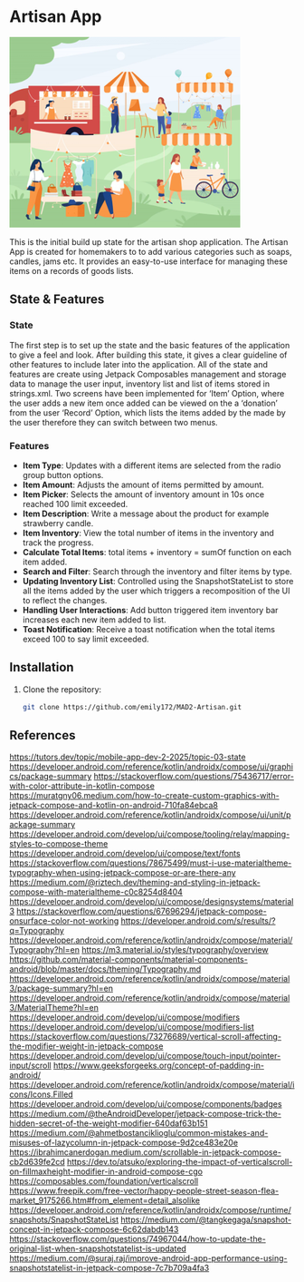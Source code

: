 # Artisan App

![img.png](img.png)

This is the initial build up state for the artisan shop application.
The Artisan App is created for homemakers to to add various categories such as soaps, candles, jams etc.
It provides an easy-to-use interface for managing these items on a records of goods lists.


## State & Features

### State
The first step is to set up the state and the basic features of the application to give a feel and look.
After building this state, it gives a clear guideline of other features to include later into the application.
All of the state and features are create using Jetpack Composables management and storage data to manage the user input, inventory list and list of items stored in strings.xml.
Two screens have been implemented for ‘Item’ Option, where the user adds a new item once added can be viewed on the  a ‘donation’ from the user
‘Record’ Option, which lists the items added by the made by the user therefore they can switch between two menus.

### Features
- **Item Type**: Updates with a different items are selected from the radio group button options.
- **Item Amount**: Adjusts the amount of items permitted by amount.
- **Item Picker**: Selects the amount of inventory amount in 10s once reached 100 limit exceeded.
- **Item Description**: Write a message about the product for example strawberry candle.
- **Item Inventory**: View the total number of items in the inventory and track the progress.
- **Calculate Total Items**: total items + inventory = sumOf function on each item added.
- **Search and Filter**: Search through the inventory and filter items by type.
- **Updating Inventory List**: Controlled using the SnapshotStateList to store all the items added by the user which triggers a recomposition of the UI to reflect the changes.
- **Handling User Interactions**: Add button triggered item inventory bar increases each new item added to list.
- **Toast Notification**: Receive a toast notification when the total items exceed 100 to say limit exceeded.


## Installation

1. Clone the repository:
   ```sh
   git clone https://github.com/emily172/MAD2-Artisan.git


## References
https://tutors.dev/topic/mobile-app-dev-2-2025/topic-03-state
https://developer.android.com/reference/kotlin/androidx/compose/ui/graphics/package-summary
https://stackoverflow.com/questions/75436717/error-with-color-attribute-in-kotlin-compose
https://muratgny06.medium.com/how-to-create-custom-graphics-with-jetpack-compose-and-kotlin-on-android-710fa84ebca8
https://developer.android.com/reference/kotlin/androidx/compose/ui/unit/package-summary
https://developer.android.com/develop/ui/compose/tooling/relay/mapping-styles-to-compose-theme
https://developer.android.com/develop/ui/compose/text/fonts
https://stackoverflow.com/questions/78675499/must-i-use-materialtheme-typography-when-using-jetpack-compose-or-are-there-any
https://medium.com/@riztech.dev/theming-and-styling-in-jetpack-compose-with-materialtheme-c0c8254d8404
https://developer.android.com/develop/ui/compose/designsystems/material3
https://stackoverflow.com/questions/67696294/jetpack-compose-onsurface-color-not-working
https://developer.android.com/s/results/?q=Typography
https://developer.android.com/reference/kotlin/androidx/compose/material/Typography?hl=en
https://m3.material.io/styles/typography/overview
https://github.com/material-components/material-components-android/blob/master/docs/theming/Typography.md
https://developer.android.com/reference/kotlin/androidx/compose/material3/package-summary?hl=en
https://developer.android.com/reference/kotlin/androidx/compose/material3/MaterialTheme?hl=en
https://developer.android.com/develop/ui/compose/modifiers
https://developer.android.com/develop/ui/compose/modifiers-list
https://stackoverflow.com/questions/73276689/vertical-scroll-affecting-the-modifier-weight-in-jetpack-compose
https://developer.android.com/develop/ui/compose/touch-input/pointer-input/scroll
https://www.geeksforgeeks.org/concept-of-padding-in-android/
https://developer.android.com/reference/kotlin/androidx/compose/material/icons/Icons.Filled
https://developer.android.com/develop/ui/compose/components/badges
https://medium.com/@theAndroidDeveloper/jetpack-compose-trick-the-hidden-secret-of-the-weight-modifier-640daf63b151
https://medium.com/@ahmetbostanciklioglu/common-mistakes-and-misuses-of-lazycolumn-in-jetpack-compose-9d2ce483e20e
https://ibrahimcanerdogan.medium.com/scrollable-in-jetpack-compose-cb2d639fe2cd
https://dev.to/atsuko/exploring-the-impact-of-verticalscroll-on-fillmaxheight-modifier-in-android-compose-cgo
https://composables.com/foundation/verticalscroll
https://www.freepik.com/free-vector/happy-people-street-season-flea-market_9175266.htm#from_element=detail_alsolike
https://developer.android.com/reference/kotlin/androidx/compose/runtime/snapshots/SnapshotStateList
https://medium.com/@tangkegaga/snapshot-concept-in-jetpack-compose-6c62dabdb143
https://stackoverflow.com/questions/74967044/how-to-update-the-original-list-when-snapshotstatelist-is-updated
https://medium.com/@suraj.raj/improve-android-app-performance-using-snapshotstatelist-in-jetpack-compose-7c7b709a4fa3